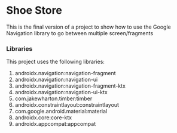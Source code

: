 # Shoe Store
This is the final version of a project to show how to use the Google Navigation library to go between multiple screen/fragments
### Libraries
This project uses the following libraries:
1. androidx.navigation:navigation-fragment
2. androidx.navigation:navigation-ui
3. androidx.navigation:navigation-fragment-ktx
4. androidx.navigation:navigation-ui-ktx
5. com.jakewharton.timber:timber
6. androidx.constraintlayout:constraintlayout
7. com.google.android.material:material
8. androidx.core:core-ktx
9. androidx.appcompat:appcompat
